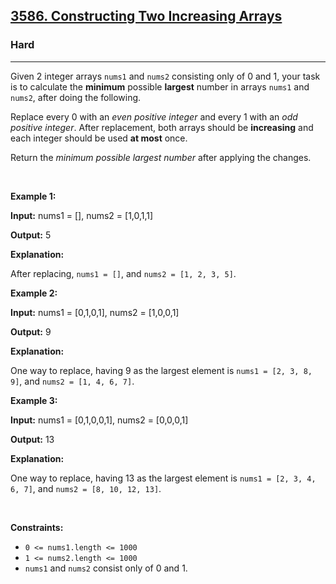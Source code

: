 <h2><a href="https://leetcode.com/problems/constructing-two-increasing-arrays">3586. Constructing Two Increasing Arrays</a></h2><h3>Hard</h3><hr><p>Given 2 integer arrays <code>nums1</code> and <code>nums2</code> consisting only of 0 and 1, your task is to calculate the <strong>minimum</strong> possible <strong>largest</strong> number in arrays <code>nums1</code> and <code>nums2</code>, after doing the following.</p>

<p>Replace every 0 with an <em>even positive integer</em> and every 1 with an <em>odd positive integer</em>. After replacement, both arrays should be <strong>increasing</strong> and each integer should be used <strong>at most</strong> once.</p>

<p>Return the <em>minimum possible largest number</em> after applying the changes.</p>

<p>&nbsp;</p>
<p><strong class="example">Example 1:</strong></p>

<div class="example-block">
<p><strong>Input:</strong> <span class="example-io">nums1 = [], nums2 = [1,0,1,1]</span></p>

<p><strong>Output:</strong> <span class="example-io">5</span></p>

<p><strong>Explanation:</strong></p>

<p>After replacing, <code>nums1 = []</code>, and <code>nums2 = [1, 2, 3, 5]</code>.</p>
</div>

<p><strong class="example">Example 2:</strong></p>

<div class="example-block">
<p><strong>Input:</strong> <span class="example-io">nums1 = [0,1,0,1], nums2 = [1,0,0,1]</span></p>

<p><strong>Output:</strong> <span class="example-io">9</span></p>

<p><strong>Explanation:</strong></p>

<p>One way to replace, having 9 as the largest element is <code>nums1 = [2, 3, 8, 9]</code>, and <code>nums2 = [1, 4, 6, 7]</code>.</p>
</div>

<p><strong class="example">Example 3:</strong></p>

<div class="example-block">
<p><strong>Input:</strong> <span class="example-io">nums1 = [0,1,0,0,1], nums2 = [0,0,0,1]</span></p>

<p><strong>Output:</strong> <span class="example-io">13</span></p>

<p><strong>Explanation:</strong></p>

<p>One way to replace, having 13 as the largest element is <code>nums1 = [2, 3, 4, 6, 7]</code>, and <code>nums2 = [8, 10, 12, 13]</code>.</p>
</div>

<p>&nbsp;</p>
<p><strong>Constraints:</strong></p>

<ul>
	<li><code>0 &lt;= nums1.length &lt;= 1000</code></li>
	<li><code>1 &lt;= nums2.length &lt;= 1000</code></li>
	<li><code>nums1</code> and <code>nums2</code> consist only of 0 and 1.</li>
</ul>
